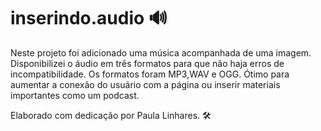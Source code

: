 # inserindo.audio 🔊
Neste projeto foi adicionado uma música acompanhada de uma imagem.
Disponibilizei o áudio em três formatos para que não haja
erros de incompatibilidade. Os formatos foram MP3,WAV e OGG.
Ótimo para aumentar a conexão do usuário com a página ou inserir materiais importantes como um podcast.

Elaborado com dedicação por Paula Linhares. 🛠
